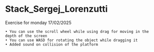 # Stack_Sergej_Lorenzutti
 Exercise for monday 17/02/2025

```
• You can use the scroll wheel while using drag for moving in the depth of the screen
• You can use WASD for rotating the object while dragging it
• Added sound on collision of the platform
```
